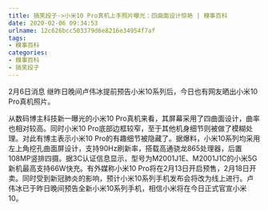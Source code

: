 ```yaml
---
title: 搞笑段子->小米10 Pro真机上手照片曝光：四曲面设计惊艳 | 糗事百科
date: 2020-02-06 09:34:53
urlname: 12c626bcc503379d6e8216e34954f7af
tags: 
- 糗事百科
categories:
- 糗事百科
- 搞笑段子
---
```

2月6日消息 继昨日晚间卢伟冰提前预告小米10系列后，今日也有网友晒出小米10 Pro真机照片。

从数码博主科技新一曝光的小米10 Pro真机来看，其屏幕采用了四曲面设计，曲率也相对较高。同时小米10 Pro底部边框较窄，至于其他机身细节则被做了模糊处理。对此有博主表示小米10 Pro的有趣细节被隐藏了。据爆料，小米10系列均采用左上角挖孔曲面屏设计，支持90Hz刷新率，搭载高通骁龙865处理器，后置108MP竖排四摄。据3C认证信息显示，型号为M2001J1E、M2001J1C的小米5G新机最高支持66W快充。有外媒称小米10 Pro将在2月13日开启预售，2月18日开卖。同时受到新冠肺炎的影响，预计小米10系列手机发布会将改为线上进行。卢伟冰已于昨日晚间预告全新小米10系列手机，相信小米将在今日正式官宣小米10。


